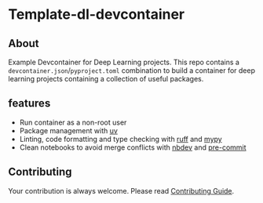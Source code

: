# Template-dl-devcontainer

## About

Example Devcontainer for Deep Learning projects. This repo contains a `devcontainer.json`/`pyproject.toml` combination to build a container for deep learning projects containing a collection of useful packages.

## features

- Run container as a non-root user
- Package management with [uv](https://docs.astral.sh/uv/)
- Linting, code formatting and type checking with [ruff](https://docs.astral.sh/ruff/) and [mypy](https://www.mypy-lang.org/)
- Clean notebooks to avoid merge conflicts with [nbdev](https://nbdev.fast.ai/) and [pre-commit](https://pre-commit.com/)

## Contributing

Your contribution is always welcome. Please read [Contributing Guide](https://github.com/rmuraix/.github/blob/main/.github/CONTRIBUTING.md).
